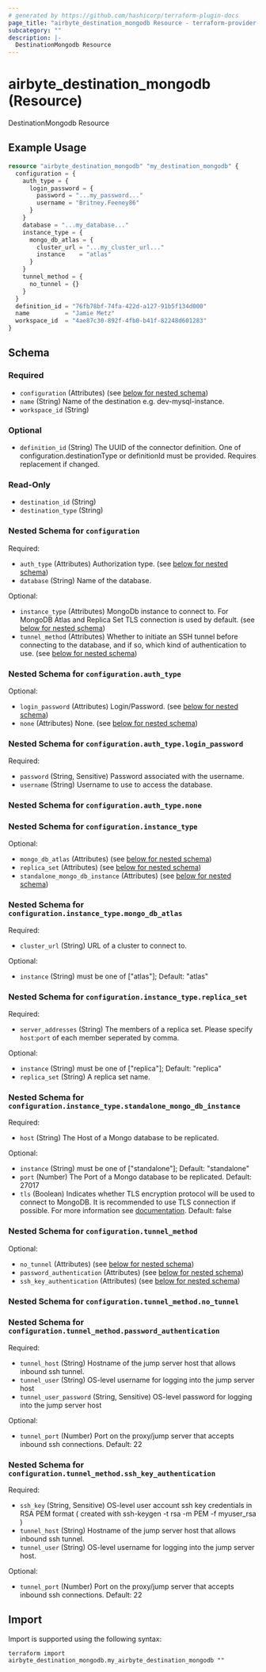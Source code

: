 ```yaml
---
# generated by https://github.com/hashicorp/terraform-plugin-docs
page_title: "airbyte_destination_mongodb Resource - terraform-provider-airbyte"
subcategory: ""
description: |-
  DestinationMongodb Resource
---
```


# airbyte_destination_mongodb (Resource)

DestinationMongodb Resource

## Example Usage

```terraform
resource "airbyte_destination_mongodb" "my_destination_mongodb" {
  configuration = {
    auth_type = {
      login_password = {
        password = "...my_password..."
        username = "Britney.Feeney86"
      }
    }
    database = "...my_database..."
    instance_type = {
      mongo_db_atlas = {
        cluster_url = "...my_cluster_url..."
        instance    = "atlas"
      }
    }
    tunnel_method = {
      no_tunnel = {}
    }
  }
  definition_id = "76fb78bf-74fa-422d-a127-91b5f134d000"
  name          = "Jamie Metz"
  workspace_id  = "4ae87c30-892f-4fb0-b41f-82248d601283"
}
```

<!-- schema generated by tfplugindocs -->
## Schema

### Required

- `configuration` (Attributes) (see [below for nested schema](#nestedatt--configuration))
- `name` (String) Name of the destination e.g. dev-mysql-instance.
- `workspace_id` (String)

### Optional

- `definition_id` (String) The UUID of the connector definition. One of configuration.destinationType or definitionId must be provided. Requires replacement if changed.

### Read-Only

- `destination_id` (String)
- `destination_type` (String)

<a id="nestedatt--configuration"></a>
### Nested Schema for `configuration`

Required:

- `auth_type` (Attributes) Authorization type. (see [below for nested schema](#nestedatt--configuration--auth_type))
- `database` (String) Name of the database.

Optional:

- `instance_type` (Attributes) MongoDb instance to connect to. For MongoDB Atlas and Replica Set TLS connection is used by default. (see [below for nested schema](#nestedatt--configuration--instance_type))
- `tunnel_method` (Attributes) Whether to initiate an SSH tunnel before connecting to the database, and if so, which kind of authentication to use. (see [below for nested schema](#nestedatt--configuration--tunnel_method))

<a id="nestedatt--configuration--auth_type"></a>
### Nested Schema for `configuration.auth_type`

Optional:

- `login_password` (Attributes) Login/Password. (see [below for nested schema](#nestedatt--configuration--auth_type--login_password))
- `none` (Attributes) None. (see [below for nested schema](#nestedatt--configuration--auth_type--none))

<a id="nestedatt--configuration--auth_type--login_password"></a>
### Nested Schema for `configuration.auth_type.login_password`

Required:

- `password` (String, Sensitive) Password associated with the username.
- `username` (String) Username to use to access the database.


<a id="nestedatt--configuration--auth_type--none"></a>
### Nested Schema for `configuration.auth_type.none`



<a id="nestedatt--configuration--instance_type"></a>
### Nested Schema for `configuration.instance_type`

Optional:

- `mongo_db_atlas` (Attributes) (see [below for nested schema](#nestedatt--configuration--instance_type--mongo_db_atlas))
- `replica_set` (Attributes) (see [below for nested schema](#nestedatt--configuration--instance_type--replica_set))
- `standalone_mongo_db_instance` (Attributes) (see [below for nested schema](#nestedatt--configuration--instance_type--standalone_mongo_db_instance))

<a id="nestedatt--configuration--instance_type--mongo_db_atlas"></a>
### Nested Schema for `configuration.instance_type.mongo_db_atlas`

Required:

- `cluster_url` (String) URL of a cluster to connect to.

Optional:

- `instance` (String) must be one of ["atlas"]; Default: "atlas"


<a id="nestedatt--configuration--instance_type--replica_set"></a>
### Nested Schema for `configuration.instance_type.replica_set`

Required:

- `server_addresses` (String) The members of a replica set. Please specify `host`:`port` of each member seperated by comma.

Optional:

- `instance` (String) must be one of ["replica"]; Default: "replica"
- `replica_set` (String) A replica set name.


<a id="nestedatt--configuration--instance_type--standalone_mongo_db_instance"></a>
### Nested Schema for `configuration.instance_type.standalone_mongo_db_instance`

Required:

- `host` (String) The Host of a Mongo database to be replicated.

Optional:

- `instance` (String) must be one of ["standalone"]; Default: "standalone"
- `port` (Number) The Port of a Mongo database to be replicated. Default: 27017
- `tls` (Boolean) Indicates whether TLS encryption protocol will be used to connect to MongoDB. It is recommended to use TLS connection if possible. For more information see <a href="https://docs.airbyte.com/integrations/sources/mongodb-v2">documentation</a>. Default: false



<a id="nestedatt--configuration--tunnel_method"></a>
### Nested Schema for `configuration.tunnel_method`

Optional:

- `no_tunnel` (Attributes) (see [below for nested schema](#nestedatt--configuration--tunnel_method--no_tunnel))
- `password_authentication` (Attributes) (see [below for nested schema](#nestedatt--configuration--tunnel_method--password_authentication))
- `ssh_key_authentication` (Attributes) (see [below for nested schema](#nestedatt--configuration--tunnel_method--ssh_key_authentication))

<a id="nestedatt--configuration--tunnel_method--no_tunnel"></a>
### Nested Schema for `configuration.tunnel_method.no_tunnel`


<a id="nestedatt--configuration--tunnel_method--password_authentication"></a>
### Nested Schema for `configuration.tunnel_method.password_authentication`

Required:

- `tunnel_host` (String) Hostname of the jump server host that allows inbound ssh tunnel.
- `tunnel_user` (String) OS-level username for logging into the jump server host
- `tunnel_user_password` (String, Sensitive) OS-level password for logging into the jump server host

Optional:

- `tunnel_port` (Number) Port on the proxy/jump server that accepts inbound ssh connections. Default: 22


<a id="nestedatt--configuration--tunnel_method--ssh_key_authentication"></a>
### Nested Schema for `configuration.tunnel_method.ssh_key_authentication`

Required:

- `ssh_key` (String, Sensitive) OS-level user account ssh key credentials in RSA PEM format ( created with ssh-keygen -t rsa -m PEM -f myuser_rsa )
- `tunnel_host` (String) Hostname of the jump server host that allows inbound ssh tunnel.
- `tunnel_user` (String) OS-level username for logging into the jump server host.

Optional:

- `tunnel_port` (Number) Port on the proxy/jump server that accepts inbound ssh connections. Default: 22

## Import

Import is supported using the following syntax:

```shell
terraform import airbyte_destination_mongodb.my_airbyte_destination_mongodb ""
```
